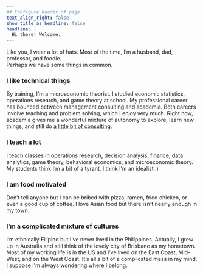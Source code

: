 ```yaml
---
## Configure header of page
text_align_right: false
show_title_as_headline: false
headline: |
  Hi there! Welcome.
---
```


<!-- this is a subheadline -->

Like you, I wear a lot of hats. Most of the time, I’m a husband, dad, professor, and foodie.  
Perhaps we have some things in common.

### I like technical things
By training, I’m a microeconomic theorist. I studied economic statistics, operations research, and game theory at school.  My professional career has bounced between management consulting and academia.  Both careers involve teaching and problem solving, which I enjoy very much. Right now, academia gives me a wonderful mixture of autonomy to explore, learn new things, and still do [a little bit of consulting](../dlab).

### I teach a lot
I teach classes in operations research, decision analysis, finance, data analytics, game theory, behavioral economics, and microeconomic theory. My students think I’m a bit of a tyrant. I think I’m an idealist :)

### I am food motivated
Don’t tell anyone but I can be bribed with pizza, ramen, fried chicken, or even a good cup of coffee. I love Asian food but there isn't nearly enough in my town.

### I’m a complicated mixture of cultures
I’m ethnically Filipino but I’ve never lived in the Philippines. Actually, I grew up in Australia and still think of the lovely city of Brisbane as my hometown. Most of my working life is in the US and I’ve lived on the East Coast, Mid-West, and on the West Coast. It’s all a bit of a complicated mess in my mind.  I suppose I'm always wondering where I belong.
